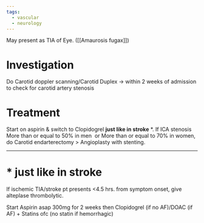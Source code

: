 ```yaml
---
tags:
  - vascular
  - neurology
---
```

May present as TIA of Eye. ([[Amaurosis fugax]])
# Investigation
Do Carotid doppler scanning/Carotid Duplex -> within 2 weeks of admission to check for carotid artery stenosis

# Treatment
Start on aspirin & switch to Clopidogrel **just like in stroke** *.
If ICA stenosis
	More than or equal to 50% in men  or
	More than or equal to 70% in women,
do Carotid endarterectomy > Angioplasty with stenting.

---
# * just like in stroke
If ischemic TIA/stroke pt presents <4.5 hrs. from symptom onset, give alteplase thrombolytic.

Start Aspirin asap 300mg for 2 weeks then Clopidogrel (if no AF)/DOAC (if AF) + Statins ofc (no statin if hemorrhagic)